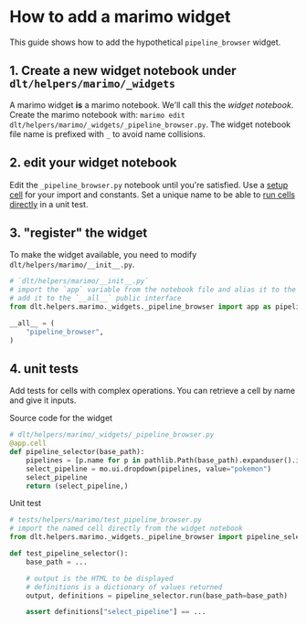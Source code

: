 # How to add a marimo widget

This guide shows how to add the hypothetical `pipeline_browser` widget.

## 1. Create a new widget notebook under `dlt/helpers/marimo/_widgets`

A marimo widget **is** a marimo notebook. We'll call this the *widget notebook*. 
Create the marimo notebook with: `marimo edit dlt/helpers/marimo/_widgets/_pipeline_browser.py`.
The widget notebook file name is prefixed with `_` to avoid name collisions.

## 2. edit your widget notebook

Edit the `_pipeline_browser.py` notebook until you're satisfied. Use a [setup cell](https://docs.marimo.io/guides/reusing_functions/#1-create-a-setup-cell) for your import and constants. Set a unique name to be able to [run cells directly](https://docs.marimo.io/api/cell/) in a unit test.


## 3. "register" the widget

To make the widget available, you need to modify `dlt/helpers/marimo/__init__.py`.

```python
# `dlt/helpers/marimo/__init__.py`
# import the `app` variable from the notebook file and alias it to the intended widget name;
# add it to the `__all__` public interface
from dlt.helpers.marimo._widgets._pipeline_browser import app as pipeline_browser

__all__ = (
    "pipeline_browser",
)
```

## 4. unit tests

Add tests for cells with complex operations. You can retrieve a cell by name and give it inputs.

Source code for the widget
```python
# dlt/helpers/marimo/_widgets/_pipeline_browser.py
@app.cell
def pipeline_selector(base_path):
    pipelines = [p.name for p in pathlib.Path(base_path).expanduser().iterdir()]
    select_pipeline = mo.ui.dropdown(pipelines, value="pokemon")
    select_pipeline
    return (select_pipeline,)
```

Unit test
```python
# tests/helpers/marimo/test_pipeline_browser.py
# import the named cell directly from the widget notebook
from dlt.helpers.marimo._widgets._pipeline_browser import pipeline_selector

def test_pipeline_selector():
    base_path = ...

    # output is the HTML to be displayed
    # definitions is a dictionary of values returned
    output, definitions = pipeline_selector.run(base_path=base_path)

    assert definitions["select_pipeline"] == ... 
```

